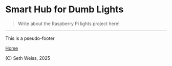 # Smart Hub for Dumb Lights
> Write about the Raspberry Pi lights project here!

-----

This is a pseudo-footer

[Home](https://sweisss.github.io/)

(C) Seth Weiss, 2025
